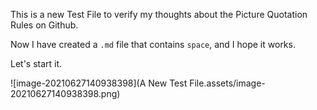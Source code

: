 This is a new Test File to verify my thoughts about the Picture Quotation Rules on Github.

Now I have created a `.md` file that contains `space`, and I hope it works. 

Let's start it.

![image-20210627140938398](A New Test File.assets/image-20210627140938398.png)

